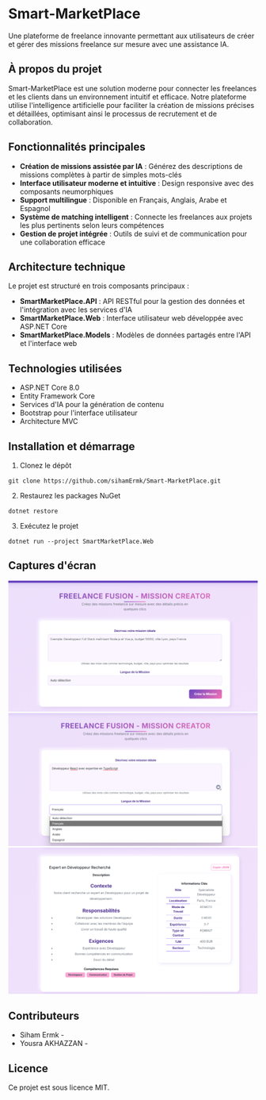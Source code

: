# Smart-MarketPlace

Une plateforme de freelance innovante permettant aux utilisateurs de créer et gérer des missions freelance sur mesure avec une assistance IA.

## À propos du projet

Smart-MarketPlace est une solution moderne pour connecter les freelances et les clients dans un environnement intuitif et efficace. Notre plateforme utilise l'intelligence artificielle pour faciliter la création de missions précises et détaillées, optimisant ainsi le processus de recrutement et de collaboration.

## Fonctionnalités principales

- **Création de missions assistée par IA** : Générez des descriptions de missions complètes à partir de simples mots-clés
- **Interface utilisateur moderne et intuitive** : Design responsive avec des composants neumorphiques
- **Support multilingue** : Disponible en Français, Anglais, Arabe et Espagnol
- **Système de matching intelligent** : Connecte les freelances aux projets les plus pertinents selon leurs compétences
- **Gestion de projet intégrée** : Outils de suivi et de communication pour une collaboration efficace

## Architecture technique

Le projet est structuré en trois composants principaux :
- **SmartMarketPlace.API** : API RESTful pour la gestion des données et l'intégration avec les services d'IA
- **SmartMarketPlace.Web** : Interface utilisateur web développée avec ASP.NET Core
- **SmartMarketPlace.Models** : Modèles de données partagés entre l'API et l'interface web

## Technologies utilisées

- ASP.NET Core 8.0
- Entity Framework Core
- Services d'IA pour la génération de contenu
- Bootstrap pour l'interface utilisateur
- Architecture MVC

## Installation et démarrage

1. Clonez le dépôt
```
git clone https://github.com/sihamErmk/Smart-MarketPlace.git
```

2. Restaurez les packages NuGet
```
dotnet restore
```

3. Exécutez le projet
```
dotnet run --project SmartMarketPlace.Web
```

## Captures d'écran

![alt text](image-1.png)
![alt text](image-2.png)
![alt text](image-3.png)

## Contributeurs

- Siham Ermk - 
- Yousra AKHAZZAN - 

## Licence

Ce projet est sous licence MIT.